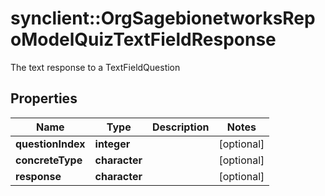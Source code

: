 # synclient::OrgSagebionetworksRepoModelQuizTextFieldResponse

The text response to a TextFieldQuestion

## Properties
Name | Type | Description | Notes
------------ | ------------- | ------------- | -------------
**questionIndex** | **integer** |  | [optional] 
**concreteType** | **character** |  | [optional] 
**response** | **character** |  | [optional] 


